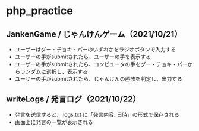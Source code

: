 # php_practice

## JankenGame / じゃんけんゲーム（2021/10/21）

* ユーザーはグー・チョキ・パーのいずれかをラジオボタンで入力する
* ユーザーの手がsubmitされたら、ユーザーの手を表示する
* ユーザーの手がsubmitされたら、コンピュータの手をグー・チョキ・パーからランダムに選択し、表示する
* ユーザーの手がsubmitされたら、じゃんけんの勝敗を判定し、出力する

## writeLogs / 発言ログ（2021/10/22）

* 発言を送信すると、 logs.txt に「発言内容: 日時」の形式で保存される
* 画面上に発言の一覧が表示される